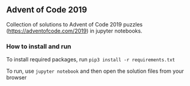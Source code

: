 ## Advent of Code 2019

Collection of solutions to Advent of Code 2019 puzzles (https://adventofcode.com/2019) in jupyter notebooks.

### How to install and run

To install required packages, run `pip3 install -r requirements.txt`

To run, use `jupyter notebook` and then open the solution files from your browser